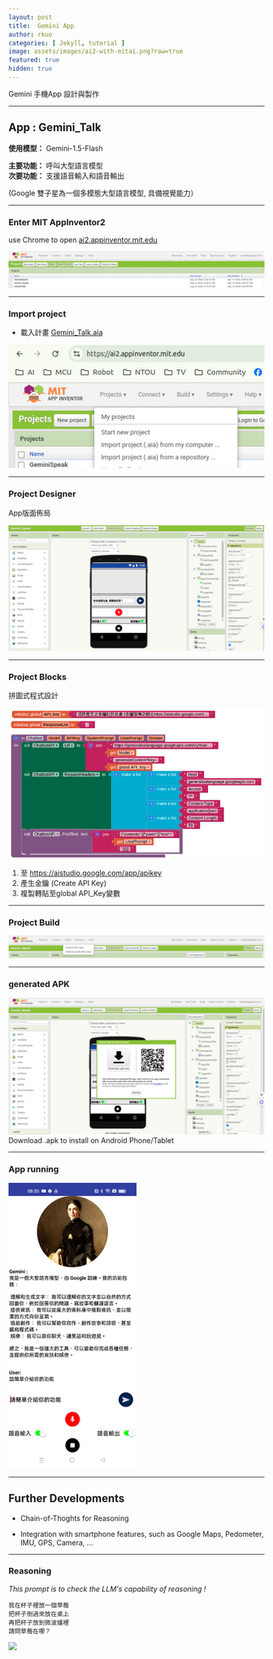 ```yaml
---
layout: post
title:  Gemini App
author: rkuo
categories: [ Jekyll, tutorial ]
image: assets/images/ai2-with-mitai.png?raw=true
featured: true
hidden: true
---
```


Gemini 手機App 設計與製作

---
## App : Gemini_Talk

**使用模型：** Gemini-1.5-Flash <br>

**主要功能：** 呼叫大型語言模型 <br>
**次要功能：** 支援語音輸入和語音輸出<br>

(Google 雙子星為一個多模態大型語言模型, 具備視覺能力）<br>

---
### Enter MIT AppInventor2
use Chrome to open [ai2.appinventor.mit.edu](https://ai2.appinventor.mit.edu/)<br>

![](https://github.com/rkuo2000/GenAI-projects/blob/master/assets/images/ai2_appinventor.png?raw=true)

---
### Import project
* 載入計畫 [Gemini_Talk.aia](https://github.com/rkuo2000/GenAI/blob/main/Gemini_Talk.aia)<br>

![](https://github.com/rkuo2000/GenAI-projects/blob/master/assets/images/ai2_import_project.png?raw=true)
<br>

---
### Project Designer
App版面佈局<br>

![](https://github.com/rkuo2000/GenAI-projects/blob/master/assets/images/ai2_Gemini_Speak.png?raw=true)<br>

---
### Project Blocks 
拼圖式程式設計<br>

![](https://github.com/rkuo2000/GenAI-projects/blob/master/assets/images/ai2_Gemini_Speak_Blocks_starting.png?raw=true)<br>

1. 至 https://aistudio.google.com/app/apikey
2. 產生金鑰 (Create API Key)
3. 複製轉貼至global API_Key變數

---
### Project Build
![](https://github.com/rkuo2000/GenAI-projects/blob/master/assets/images/ai2_Gemini_Speak_build_apk.png?raw=true)<br>

---
### generated APK
![](https://github.com/rkuo2000/GenAI-projects/blob/master/assets/images/ai2_Gemini_Speak_APK_QR.png?raw=true)<br>
Download .apk to install on Android Phone/Tablet

---
### App running
<p><img width="50%" height="50%" src="https://github.com/rkuo2000/GenAI-projects/blob/master/assets/images/ai2_Gemini_Talk.jpg?raw=true"></p>

---
## Further Developments

* Chain-of-Thoghts for Reasoning

* Integration with smartphone features, such as Google Maps, Pedometer, IMU, GPS, Camera, ...

---
### Reasoning
*This prompt is to check the LLM's capability of reasoning !* <br>

```
我在杯子裡放一個草莓
把杯子倒過來放在桌上
再把杯子放到微波爐裡
請問草莓在哪？
```

![](https://github.com/rkuo2000/AI-course/blob/main/images/Reasoning_Gemini_App.jpg?raw=true)

